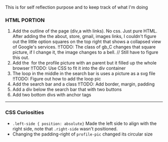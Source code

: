 This is for self reflection purpose and to keep track of what I'm doing

### HTML PORTION

1. Add the outline of the page (div,a with links). No css. Just pure HTML.
After adding the the about, store, gmail, images links, I couldn't figure out the little option squares on the top right that shows a collapsed view of Google's services. 
    !!TODO:
    The class of gb_C changes that square picture, if I change it, the image changes to a bell. // Still have to figure this out.  
2. Add the <img> for the profile picture with an <a> parent but it filled up the whole browser
    !!TODO: 
    Use CSS to fit it into the div container
3. The loop in the middle in the search bar is uses a picture as a svg file
    !!TODO:
    Figure out how to add the loop pic
4. Add the search bar and a class 
    !!TODO: 
    Add border, margin, padding 
5. Add a div below the search bar that with two buttons
6. Add two bottom divs with anchor tags 

______

### CSS Curiosities
* `.left-side { position: absolute}`
    Made the left side to align with the right side, note that `.right-side` wasn't positioned. 
* Changing the padding-right of `profile-pic` changed its circular size